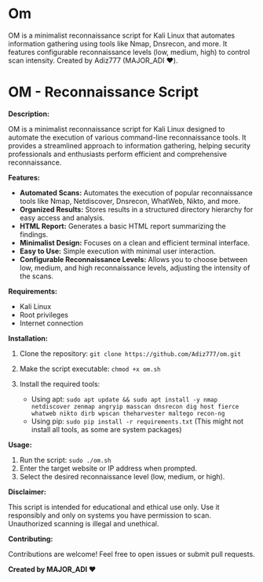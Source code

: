 # Om
OM is a minimalist reconnaissance script for Kali Linux that automates information gathering using tools like Nmap, Dnsrecon, and more. It features configurable reconnaissance levels (low, medium, high) to control scan intensity. Created by Adiz777 (MAJOR_ADI ❤️).
# OM - Reconnaissance Script

**Description:**

OM is a minimalist reconnaissance script for Kali Linux designed to automate the execution of various command-line reconnaissance tools. It provides a streamlined approach to information gathering, helping security professionals and enthusiasts perform efficient and comprehensive reconnaissance.

**Features:**

* **Automated Scans:** Automates the execution of popular reconnaissance tools like Nmap, Netdiscover, Dnsrecon, WhatWeb, Nikto, and more.
* **Organized Results:**  Stores results in a structured directory hierarchy for easy access and analysis.
* **HTML Report:** Generates a basic HTML report summarizing the findings.
* **Minimalist Design:**  Focuses on a clean and efficient terminal interface.
* **Easy to Use:**  Simple execution with minimal user interaction.
* **Configurable Reconnaissance Levels:** Allows you to choose between low, medium, and high reconnaissance levels, adjusting the intensity of the scans.

**Requirements:**

* Kali Linux
* Root privileges
* Internet connection

**Installation:**

1. Clone the repository: `git clone https://github.com/Adiz777/om.git`
2. Make the script executable: `chmod +x om.sh`
3. Install the required tools: 

   *  Using apt: `sudo apt update && sudo apt install -y nmap netdiscover zenmap angryip masscan dnsrecon dig host fierce whatweb nikto dirb wpscan theharvester maltego recon-ng`
   *  Using pip: `sudo pip install -r requirements.txt` (This might not install all tools, as some are system packages)

**Usage:**

1. Run the script: `sudo ./om.sh`
2. Enter the target website or IP address when prompted.
3. Select the desired reconnaissance level (low, medium, or high).

**Disclaimer:**

This script is intended for educational and ethical use only. Use it responsibly and only on systems you have permission to scan. Unauthorized scanning is illegal and unethical.

**Contributing:**

Contributions are welcome! Feel free to open issues or submit pull requests.

**Created by MAJOR_ADI ❤️**
